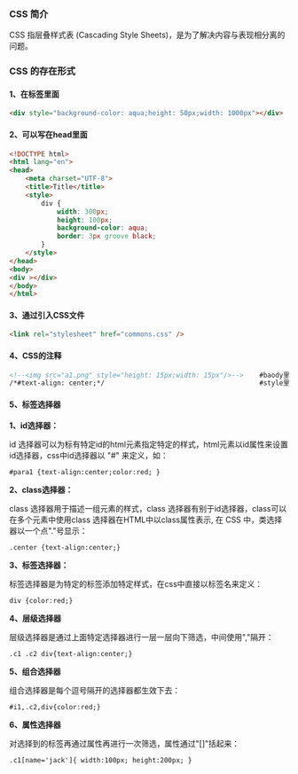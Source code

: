 ### CSS 简介

CSS 指层叠样式表 (Cascading Style Sheets)，是为了解决内容与表现相分离的问题。

### CSS 的存在形式

#### 1、在标签里面

```html
<div style="background-color: aqua;height: 50px;width: 1000px"></div>
```

#### 2、可以写在head里面

```html
<!DOCTYPE html>
<html lang="en">
<head>
    <meta charset="UTF-8">
    <title>Title</title>
    <style>
        div {
            width: 300px;
            height: 100px;
            background-color: aqua;
            border: 3px groove black;
        }
    </style>
</head>
<body>
<div ></div>
</body>
</html>
```

#### 3、通过引入CSS文件

```html
<link rel="stylesheet" href="commons.css" />
```

#### 4、CSS的注释

```html
<!--<img src="a1.png" style="height: 15px;width: 15px"/>-->    #baody里面的注释
/*#text-align: center;*/                                       #style里的注释
```

#### 5、标签选择器

**1、id选择器：**

id 选择器可以为标有特定id的html元素指定特定的样式，html元素以id属性来设置id选择器，css中id选择器以 "#" 来定义，如：

` #para1 {text-align:center;color:red; } `

**2、class选择器：**

class 选择器用于描述一组元素的样式，class 选择器有别于id选择器，class可以在多个元素中使用class 选择器在HTML中以class属性表示, 在 CSS 中，类选择器以一个点"."号显示：

` .center {text-align:center;} `

**3、标签选择器：**

标签选择器是为特定的标签添加特定样式，在css中直接以标签名来定义：

`div {color:red;}`

**4、层级选择器**

层级选择器是通过上面特定选择器进行一层一层向下筛选，中间使用","隔开：

`.c1 .c2 div{text-align:center;}`

**5、组合选择器**

组合选择器是每个逗号隔开的选择器都生效下去：

`#i1,.c2,div{color:red;}`

 **6、属性选择器**

对选择到的标签再通过属性再进行一次筛选，属性通过"[]"括起来：

`.c1[name='jack']{ width:100px; height:200px; }`

